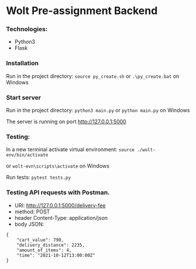 # Wolt Pre-assignment Backend

### Technologies:
* Python3
* Flask

### Installation
Run in the project directory: `source py_create.sh` or `.\py_create.bat` on Windows 

### Start server 
Run in the project directory: `python3 main.py` or `python main.py` on Windows 

The server is running on port http://127.0.0.1:5000

### Testing: 
In a new terminal activate virtual environment: `source ./wolt-env/bin/activate` 

or `wolt-evn\scripts\activate` on Windows 

Run tests: `pytest tests.py`

### Testing API requests with Postman.

* URI: http://127.0.0.1:5000/delivery-fee 
* method: POST
* header Content-Type: application/json
* body JSON:
```
{
    "cart_value": 790,
    "delivery_distance": 2235,
    "amount_of_items": 4,
    "time": "2021-10-12T13:00:00Z"
}
```
